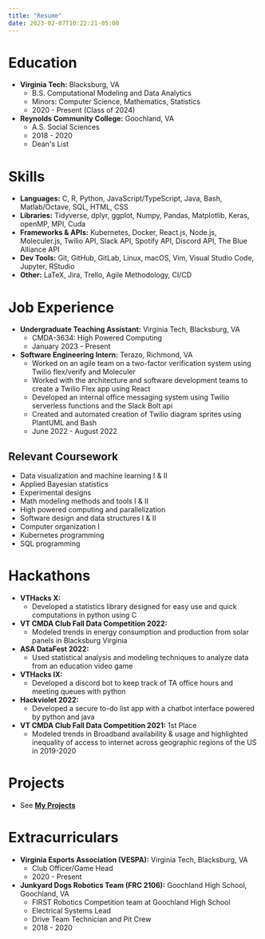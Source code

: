 ```yaml
---
title: "Resume"
date: 2023-02-07T10:22:21-05:00
---
```


# Education

* **Virginia Tech:** Blacksburg, VA
    * B.S. Computational Modeling and Data Analytics
    * Minors: Computer Science, Mathematics, Statistics 
    * 2020 - Present (Class of 2024)
* **Reynolds Community College:** Goochland, VA
    * A.S. Social Sciences
    * 2018 - 2020
    * Dean's List


# Skills

* **Languages:** C, R, Python, JavaScript/TypeScript, Java, Bash, Matlab/Octave, SQL, HTML, CSS
* **Libraries:** Tidyverse, dplyr, ggplot, Numpy, Pandas, Matplotlib, Keras, openMP, MPI, Cuda
* **Frameworks & APIs:** Kubernetes, Docker, React.js, Node.js, Moleculer.js, Twilio API, Slack API, Spotify API, Discord API, The Blue Alliance API  
* **Dev Tools:** Git, GitHub, GitLab, Linux, macOS, Vim, Visual Studio Code, Jupyter, RStudio
* **Other:** LaTeX, Jira, Trello, Agile Methodology, CI/CD


# Job Experience

* **Undergraduate Teaching Assistant:** Virginia Tech, Blacksburg, VA
    * CMDA-3634: High Powered Computing
    * January 2023 - Present
* **Software Engineering Intern:** Terazo, Richmond, VA
    * Worked on an agile team on a two-factor verification system using Twilio flex/verify and Moleculer
    * Worked with the architecture and software development teams to create a Twilio Flex app using React 
    * Developed an internal office messaging system using Twilio serverless functions and the Slack Bolt api
    * Created and automated creation of Twilio diagram sprites using PlantUML and Bash
    * June 2022 - August 2022


## Relevant Coursework

* Data visualization and machine learning I & II
* Applied Bayesian statistics
* Experimental designs
* Math modeling methods and tools I & II
* High powered computing and parallelization
* Software design and data structures I & II
* Computer organization I
* Kubernetes programming
* SQL programming


# Hackathons
* **VTHacks X:**
    * Developed a statistics library designed for easy use and quick computations in python using C
* **VT CMDA Club Fall Data Competition 2022:**
    * Modeled trends in energy consumption and production from solar panels in Blacksburg Virginia
* **ASA DataFest 2022:**
    * Used statistical analysis and modeling techniques to analyze data from an education video game
* **VTHacks IX:**
    * Developed a discord bot to keep track of TA office hours and meeting queues with python
* **Hackviolet 2022:**
    * Developed a secure to-do list app with a chatbot interface powered by python and java
* **VT CMDA Club Fall Data Competition 2021:** 1st Place
    * Modeled trends in Broadband availability & usage and highlighted inequality of access to internet across geographic regions of the US in 2019-2020

# Projects
* See **[My Projects](/projects)**

# Extracurriculars
* **Virginia Esports Association (VESPA):** Virginia Tech, Blacksburg, VA
    * Club Officer/Game Head
    * 2020 - Present
* **Junkyard Dogs Robotics Team (FRC 2106):** Goochland High School, Goochland, VA
    * FIRST Robotics Competition team at Goochland High School
    * Electrical Systems Lead
    * Drive Team Technician and Pit Crew
    * 2018 - 2020

